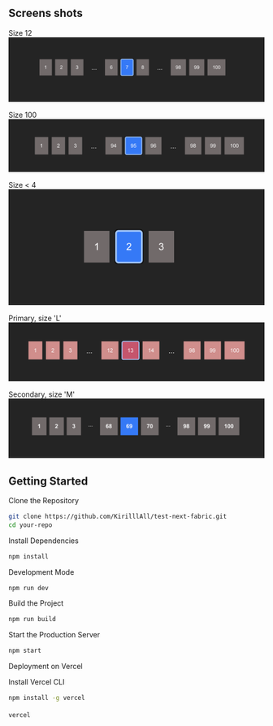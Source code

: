 ## Screens shots

Size 12
![Размер 12](src/assets/2.png)

Size 100
![Размер 100](src/assets/3.png)

Size < 4
![Размер 3](src/assets/1.png)

Primary, size 'L'
![Вариант 1](src/assets/4.png)

Secondary, size 'M'
![Вариант 2](src/assets/5.png)

## Getting Started

Clone the Repository

```bash
git clone https://github.com/KirilllAll/test-next-fabric.git
cd your-repo
```

Install Dependencies

```bash
npm install
```

Development Mode

```bash
npm run dev
```

Build the Project

```bash
npm run build
```

Start the Production Server

```bash
npm start
```

Deployment on Vercel

Install Vercel CLI

```bash
npm install -g vercel

vercel
```